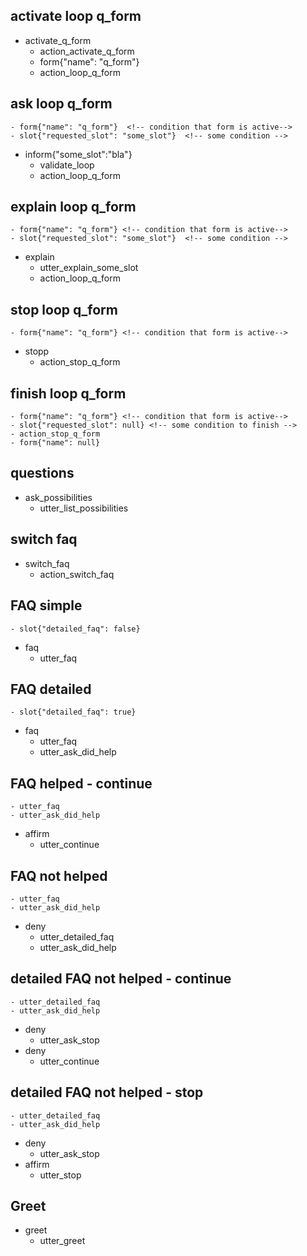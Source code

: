 <!-- each story will be perceived as independent rule -->


## activate loop q_form
<!-- required slots for q_form should be listed somewhere else -->
* activate_q_form  <!-- like request_restaurant -->
    - action_activate_q_form  <!-- default action with an utterance like action_restart -->
    - form{"name": "q_form"} <!-- problem with predicting this event, because, it has to be used as condition -->
    - action_loop_q_form  <!-- can be anything -->

## ask loop q_form
<!-- RulePolicy should substitute requested_slot with actual slot value -->
    - form{"name": "q_form"}  <!-- condition that form is active-->
    - slot{"requested_slot": "some_slot"}  <!-- some condition -->
* inform{"some_slot":"bla"} <!-- can be ANY -->
    - validate_loop
    - action_loop_q_form <!-- can be internal core action, can be anything -->

## explain loop q_form
    - form{"name": "q_form"} <!-- condition that form is active-->
    - slot{"requested_slot": "some_slot"}  <!-- some condition -->
* explain                          <!-- can be anything -->
    - utter_explain_some_slot
    - action_loop_q_form

## stop loop q_form
    - form{"name": "q_form"} <!-- condition that form is active-->
* stopp
    - action_stop_q_form

## finish loop q_form
    - form{"name": "q_form"} <!-- condition that form is active-->
    - slot{"requested_slot": null} <!-- some condition to finish -->
    - action_stop_q_form
    - form{"name": null}


## questions
* ask_possibilities
    - utter_list_possibilities


## switch faq
* switch_faq
    - action_switch_faq


## FAQ simple
    - slot{"detailed_faq": false}
* faq
    - utter_faq

## FAQ detailed
    - slot{"detailed_faq": true}
* faq
    - utter_faq
    - utter_ask_did_help


## FAQ helped - continue
    - utter_faq
    - utter_ask_did_help
* affirm
    - utter_continue


## FAQ not helped
    - utter_faq
    - utter_ask_did_help
* deny
    - utter_detailed_faq
    - utter_ask_did_help
 

## detailed FAQ not helped - continue
    - utter_detailed_faq
    - utter_ask_did_help
* deny
    - utter_ask_stop
* deny
    - utter_continue


## detailed FAQ not helped - stop
    - utter_detailed_faq
    - utter_ask_did_help
* deny
    - utter_ask_stop
* affirm
    - utter_stop



## Greet
<!-- add start indicator condition -->
* greet
    - utter_greet